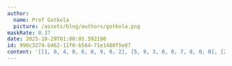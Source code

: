 ```yaml
---
author:
  name: Prof Gotkola
  picture: /assets/blog/authors/gotkola.png
maskRate: 0.37
date: 2025-10-29T01:00:01.592190
id: 990c3274-b462-11f0-b564-71e1480f5e87
content: '[[1, 0, 4, 0, 6, 0, 9, 0, 2], [5, 9, 3, 0, 0, 7, 8, 0, 0], [2, 0, 6, 5, 4, 9, 1, 7, 3], [9, 0, 7, 1, 0, 0, 6, 4, 0], [4, 2, 1, 8, 7, 6, 0, 9, 5], [6, 3, 8, 0, 0, 0, 0, 2, 1], [7, 1, 2, 0, 8, 0, 4, 0, 0], [8, 6, 9, 0, 0, 3, 5, 1, 7], [0, 4, 0, 7, 9, 0, 0, 0, 6]]'
---
```

